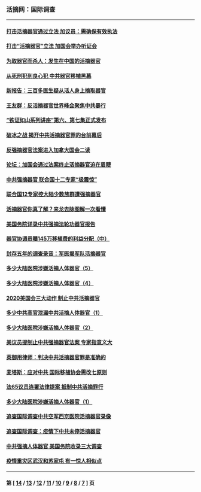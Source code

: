 ### 活摘网：国际调查
---
#### [打击活摘器官通过立法 加议员：需确保有效执法](../../pages/nf5947/n13886356.md?03120430) 
#### [打击“活摘器官”立法 加国会举办听证会](../../pages/nf5947/n13869362.md?03120430) 
#### [为取器官而杀人：发生在中国的活摘器官](../../pages/nf5947/n13794731.md?03120430) 
#### [从死刑犯到良心犯 中共器官移植黑幕](../../pages/nf5947/n13764669.md?03120430) 
#### [新报告：三百多医生疑从活人身上摘取器官](../../pages/nf5947/n13703044.md?03120430) 
#### [王友群：反活摘器官世界峰会聚焦中共暴行](../../pages/nf5947/n13250738.md?03120430) 
#### [“铁证如山系列讲座”第六、第七集正式发布](../../pages/nf5947/n13106287.md?03120430) 
#### [破冰之战 揭开中共活摘器官罪的台前幕后](../../pages/nf5947/n13082457.md?03120430) 
#### [反强摘器官法案进入加拿大国会二读](../../pages/nf5947/n13033450.md?03120430) 
#### [论坛：加国会通过法案终止活摘器官迫在眉睫](../../pages/nf5947/n13029839.md?03120430) 
#### [中共强摘器官 联合国十二专家“极震惊”](../../pages/nf5947/n13024313.md?03120430) 
#### [联合国12专家控大陆少数族群遭强摘器官](../../pages/nf5947/n13023877.md?03120430) 
#### [活摘器官你真了解？来龙去脉图解一次看懂](../../pages/nf5947/n13013820.md?03120430) 
#### [美国务院详录中共强摘法轮功器官报告](../../pages/nf5947/n12944519.md?03120430) 
#### [器官协调员曝145万移植费的利益分配（中）](../../pages/nf5947/n12894547.md?03120430) 
#### [封存五年的调查录音：军医揭军队活摘器官](../../pages/nf5947/n12798692.md?03120430) 
#### [多少大陆医院涉嫌活摘人体器官（5）](../../pages/nf5947/n12768383.md?03120430) 
#### [多少大陆医院涉嫌活摘人体器官（4）](../../pages/nf5947/n12664434.md?03120430) 
#### [2020美国会三大动作 制止中共活摘器官](../../pages/nf5947/n12682004.md?03120430) 
#### [多少中共高官泄漏中共活摘人体器官（1）](../../pages/nf5947/n12671234.md?03120430) 
#### [多少大陆医院涉嫌活摘人体器官（2）](../../pages/nf5947/n12655589.md?03120430) 
#### [美议员提制止中共强摘器官法案 专家指意义大](../../pages/nf5947/n12630561.md?03120430) 
#### [英御用律师：判决中共活摘器官罪是准确的](../../pages/nf5947/n12580740.md?03120430) 
#### [麦塔斯：应对中共 国际移植协会需改七原则](../../pages/nf5947/n12514711.md?03120430) 
#### [法65议员连署法律提案 抵制中共活摘罪行](../../pages/nf5947/n12437047.md?03120430) 
#### [多少大陆医院涉嫌活摘人体器官（1）](../../pages/nf5947/n12414284.md?03120430) 
#### [追查国际调查中共空军西京医院活摘器官录像](../../pages/nf5947/n12348837.md?03120430) 
#### [追查国际调查：疫情下中共未停活摘器官](../../pages/nf5947/n12273415.md?03120430) 
#### [中共强摘人体器官 美国务院收录三大调查](../../pages/nf5947/n12181488.md?03120430) 
#### [疫情重灾区武汉和苏家屯 有一惊人相似点](../../pages/nf5947/n12150824.md?03120430) 

---
#### 第 [ [14](./14.md?03120430) / [13](./13.md?03120430) / [12](./12.md?03120430) / [11](./11.md?03120430) / [10](./10.md?03120430) / [9](./9.md?03120430) / [8](./8.md?03120430) / [7](./7.md?03120430) ] 页
